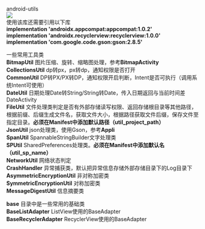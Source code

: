 android-utils  
[![](https://jitpack.io/v/github2136/Android-utils.svg)](https://jitpack.io/#github2136/Android-utils)  
使用该库还需要引用以下库  
**implementation 'androidx.appcompat:appcompat:1.0.2'**  
**implementation 'androidx.recyclerview:recyclerview:1.0.0'**  
**implementation 'com.google.code.gson:gson:2.8.5'**

一些常用工具类  
**BitmapUtil** 图片压缩、旋转、缩略图处理，参考**BitmapActivity**  
**CollectionsUtil** dp转px，px转dp，通知权限是否打开  
**CommonUtil** DP转PX/PX转DP，通知权限开启判断，Intent是否可执行（调用系统Intent可使用）  
**DateUtil** 日期处理Date转String/String转Date，传入日期返回与当前时间差 DateActivity  
**FileUtil** 文件处理类判定是否有外部存储读写权限、返回存储根目录等其他路径，根据前缀、后缀生成文件名，获取文件大小，根据路径获取文件后缀，保存文件至指定目录。**必须在Manifest中添加默认路径（util_project_path）**  
**JsonUtil** json处理类，使用Gson，参考**Appli**  
**SpanUtil** SpannableStringBuilder文字处理类  
**SPUtil** SharedPreferences处理类。**必须在Manifest中添加默认名（util_sp_name）**  
**NetworkUtil** 网络状态判定  
**CrashHandler** 异常捕获类，默认把异常信息存储外部存储目录下的Log目录下  
**AsymmetricEncryptionUtil** 非对称加密类  
**SymmetricEncryptionUtil** 对称加密类  
**MessageDigestUtil** 信息摘要类

**base** 目录中是一些常用的基础类  
**BaseListAdapter** ListView使用的BaseAdapter  
**BaseRecyclerAdapter** RecyclerView使用的BaseAdapter  